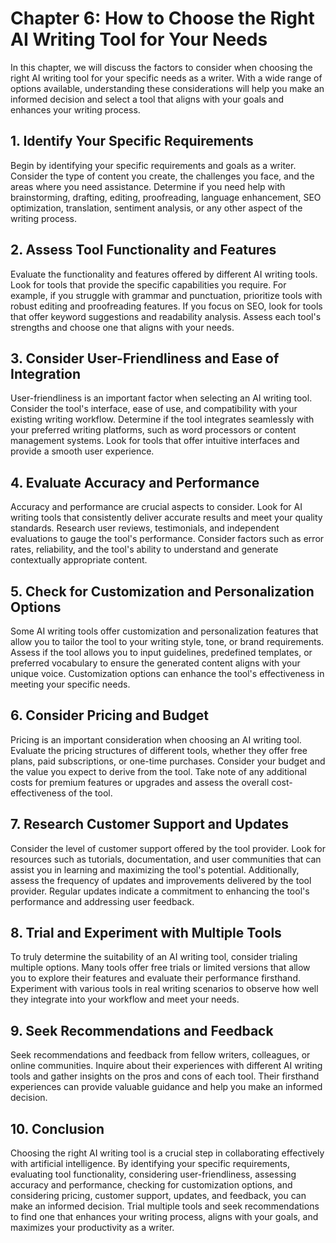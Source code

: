 Chapter 6: How to Choose the Right AI Writing Tool for Your Needs
=================================================================

In this chapter, we will discuss the factors to consider when choosing the right AI writing tool for your specific needs as a writer. With a wide range of options available, understanding these considerations will help you make an informed decision and select a tool that aligns with your goals and enhances your writing process.

**1. Identify Your Specific Requirements**
------------------------------------------

Begin by identifying your specific requirements and goals as a writer. Consider the type of content you create, the challenges you face, and the areas where you need assistance. Determine if you need help with brainstorming, drafting, editing, proofreading, language enhancement, SEO optimization, translation, sentiment analysis, or any other aspect of the writing process.

**2. Assess Tool Functionality and Features**
---------------------------------------------

Evaluate the functionality and features offered by different AI writing tools. Look for tools that provide the specific capabilities you require. For example, if you struggle with grammar and punctuation, prioritize tools with robust editing and proofreading features. If you focus on SEO, look for tools that offer keyword suggestions and readability analysis. Assess each tool's strengths and choose one that aligns with your needs.

**3. Consider User-Friendliness and Ease of Integration**
---------------------------------------------------------

User-friendliness is an important factor when selecting an AI writing tool. Consider the tool's interface, ease of use, and compatibility with your existing writing workflow. Determine if the tool integrates seamlessly with your preferred writing platforms, such as word processors or content management systems. Look for tools that offer intuitive interfaces and provide a smooth user experience.

**4. Evaluate Accuracy and Performance**
----------------------------------------

Accuracy and performance are crucial aspects to consider. Look for AI writing tools that consistently deliver accurate results and meet your quality standards. Research user reviews, testimonials, and independent evaluations to gauge the tool's performance. Consider factors such as error rates, reliability, and the tool's ability to understand and generate contextually appropriate content.

**5. Check for Customization and Personalization Options**
----------------------------------------------------------

Some AI writing tools offer customization and personalization features that allow you to tailor the tool to your writing style, tone, or brand requirements. Assess if the tool allows you to input guidelines, predefined templates, or preferred vocabulary to ensure the generated content aligns with your unique voice. Customization options can enhance the tool's effectiveness in meeting your specific needs.

**6. Consider Pricing and Budget**
----------------------------------

Pricing is an important consideration when choosing an AI writing tool. Evaluate the pricing structures of different tools, whether they offer free plans, paid subscriptions, or one-time purchases. Consider your budget and the value you expect to derive from the tool. Take note of any additional costs for premium features or upgrades and assess the overall cost-effectiveness of the tool.

**7. Research Customer Support and Updates**
--------------------------------------------

Consider the level of customer support offered by the tool provider. Look for resources such as tutorials, documentation, and user communities that can assist you in learning and maximizing the tool's potential. Additionally, assess the frequency of updates and improvements delivered by the tool provider. Regular updates indicate a commitment to enhancing the tool's performance and addressing user feedback.

**8. Trial and Experiment with Multiple Tools**
-----------------------------------------------

To truly determine the suitability of an AI writing tool, consider trialing multiple options. Many tools offer free trials or limited versions that allow you to explore their features and evaluate their performance firsthand. Experiment with various tools in real writing scenarios to observe how well they integrate into your workflow and meet your needs.

**9. Seek Recommendations and Feedback**
----------------------------------------

Seek recommendations and feedback from fellow writers, colleagues, or online communities. Inquire about their experiences with different AI writing tools and gather insights on the pros and cons of each tool. Their firsthand experiences can provide valuable guidance and help you make an informed decision.

**10. Conclusion**
------------------

Choosing the right AI writing tool is a crucial step in collaborating effectively with artificial intelligence. By identifying your specific requirements, evaluating tool functionality, considering user-friendliness, assessing accuracy and performance, checking for customization options, and considering pricing, customer support, updates, and feedback, you can make an informed decision. Trial multiple tools and seek recommendations to find one that enhances your writing process, aligns with your goals, and maximizes your productivity as a writer.
